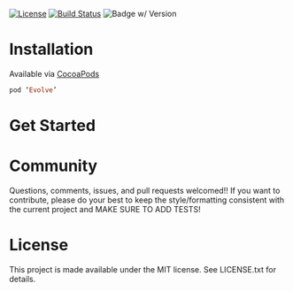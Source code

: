 [![License](https://img.shields.io/cocoapods/l/Evolve.svg)](http://doge.mit-license.org) [![Build Status](https://img.shields.io/travis/mamaral/Evolve.svg)](https://travis-ci.org/mamaral/Evolve/) ![Badge w/ Version](https://img.shields.io/cocoapods/v/Evolve.svg)


Installation
===

Available via [CocoaPods](http://cocoapods.org/?q=Evolve)

```ruby
pod ‘Evolve’
```

Get Started
====


Community
====

Questions, comments, issues, and pull requests welcomed!! If you want to contribute, please do your best to keep the style/formatting consistent with the current project and MAKE SURE TO ADD TESTS!


License
====

This project is made available under the MIT license. See LICENSE.txt for details.
